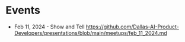 # Events

- Feb 11, 2024 - Show and Tell
https://github.com/Dallas-AI-Product-Developers/presentations/blob/main/meetups/feb_11_2024.md
